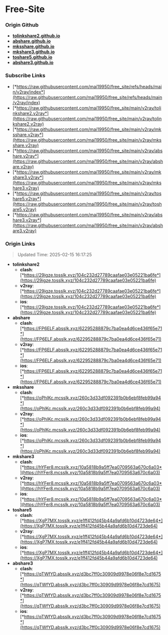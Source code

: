 # Free-Site

### Origin Github

- [**tolinkshare2.github.io**](https://github.com/tolinkshare2/tolinkshare2.github.io)
- [**abshare.github.io**](https://github.com/abshare/abshare.github.io)
- [**mksshare.github.io**](https://github.com/mksshare/mksshare.github.io)
- [**mkshare3.github.io**](https://github.com/mkshare3/mkshare3.github.io)
- [**toshare5.github.io**](https://github.com/toshare5/toshare5.github.io)
- [**abshare3.github.io**](https://github.com/abshare3/abshare3.github.io)

### Subscribe Links

- [*https://raw.githubusercontent.com/mai19950/free_site/refs/heads/main/v2ray/index*](https://raw.githubusercontent.com/mai19950/free_site/refs/heads/main/v2ray/index)
- [*https://raw.githubusercontent.com/mai19950/free_site/main/v2ray/tolinkshare2.v2ray*](https://raw.githubusercontent.com/mai19950/free_site/main/v2ray/tolinkshare2.v2ray)
- [*https://raw.githubusercontent.com/mai19950/free_site/main/v2ray/mksshare.v2ray*](https://raw.githubusercontent.com/mai19950/free_site/main/v2ray/mksshare.v2ray)
- [*https://raw.githubusercontent.com/mai19950/free_site/main/v2ray/abshare.v2ray*](https://raw.githubusercontent.com/mai19950/free_site/main/v2ray/abshare.v2ray)
- [*https://raw.githubusercontent.com/mai19950/free_site/main/v2ray/mkshare3.v2ray*](https://raw.githubusercontent.com/mai19950/free_site/main/v2ray/mkshare3.v2ray)
- [*https://raw.githubusercontent.com/mai19950/free_site/main/v2ray/toshare5.v2ray*](https://raw.githubusercontent.com/mai19950/free_site/main/v2ray/toshare5.v2ray)
- [*https://raw.githubusercontent.com/mai19950/free_site/main/v2ray/abshare3.v2ray*](https://raw.githubusercontent.com/mai19950/free_site/main/v2ray/abshare3.v2ray)

### Origin Links

> Updated Time: 2025-02-15 16:17:25

- **tolinkshare2**
  - **clash**: [*https://29igze.tosslk.xyz/104c232d27789caafae03e05221ba6fe*](https://29igze.tosslk.xyz/104c232d27789caafae03e05221ba6fe)
  - **v2ray**: [*https://29igze.tosslk.xyz/104c232d27789caafae03e05221ba6fe*](https://29igze.tosslk.xyz/104c232d27789caafae03e05221ba6fe)
  - **ios**: [*https://29igze.tosslk.xyz/104c232d27789caafae03e05221ba6fe*](https://29igze.tosslk.xyz/104c232d27789caafae03e05221ba6fe)
- **abshare**
  - **clash**: [*https://FP6ELF.absslk.xyz/62295288879c7ba0ea4d6ce436f65e71*](https://FP6ELF.absslk.xyz/62295288879c7ba0ea4d6ce436f65e71)
  - **v2ray**: [*https://FP6ELF.absslk.xyz/62295288879c7ba0ea4d6ce436f65e71*](https://FP6ELF.absslk.xyz/62295288879c7ba0ea4d6ce436f65e71)
  - **ios**: [*https://FP6ELF.absslk.xyz/62295288879c7ba0ea4d6ce436f65e71*](https://FP6ELF.absslk.xyz/62295288879c7ba0ea4d6ce436f65e71)
- **mksshare**
  - **clash**: [*https://oPhlKc.mcsslk.xyz/260c3d33df092391b0b6ebf8feb99a94*](https://oPhlKc.mcsslk.xyz/260c3d33df092391b0b6ebf8feb99a94)
  - **v2ray**: [*https://oPhlKc.mcsslk.xyz/260c3d33df092391b0b6ebf8feb99a94*](https://oPhlKc.mcsslk.xyz/260c3d33df092391b0b6ebf8feb99a94)
  - **ios**: [*https://oPhlKc.mcsslk.xyz/260c3d33df092391b0b6ebf8feb99a94*](https://oPhlKc.mcsslk.xyz/260c3d33df092391b0b6ebf8feb99a94)
- **mkshare3**
  - **clash**: [*https://hYFer8.mcsslk.xyz/10a5818b9a5ff7ea0709563a670c6a03*](https://hYFer8.mcsslk.xyz/10a5818b9a5ff7ea0709563a670c6a03)
  - **v2ray**: [*https://hYFer8.mcsslk.xyz/10a5818b9a5ff7ea0709563a670c6a03*](https://hYFer8.mcsslk.xyz/10a5818b9a5ff7ea0709563a670c6a03)
  - **ios**: [*https://hYFer8.mcsslk.xyz/10a5818b9a5ff7ea0709563a670c6a03*](https://hYFer8.mcsslk.xyz/10a5818b9a5ff7ea0709563a670c6a03)
- **toshare5**
  - **clash**: [*https://XgP7MX.tosslk.xyz/e1ff412fd45b44a9afd6b10d4723de64*](https://XgP7MX.tosslk.xyz/e1ff412fd45b44a9afd6b10d4723de64)
  - **v2ray**: [*https://XgP7MX.tosslk.xyz/e1ff412fd45b44a9afd6b10d4723de64*](https://XgP7MX.tosslk.xyz/e1ff412fd45b44a9afd6b10d4723de64)
  - **ios**: [*https://XgP7MX.tosslk.xyz/e1ff412fd45b44a9afd6b10d4723de64*](https://XgP7MX.tosslk.xyz/e1ff412fd45b44a9afd6b10d4723de64)
- **abshare3**
  - **clash**: [*https://qTWfYD.absslk.xyz/d3bc7ff0c30909d9978e06f8e7cd1675*](https://qTWfYD.absslk.xyz/d3bc7ff0c30909d9978e06f8e7cd1675)
  - **v2ray**: [*https://qTWfYD.absslk.xyz/d3bc7ff0c30909d9978e06f8e7cd1675*](https://qTWfYD.absslk.xyz/d3bc7ff0c30909d9978e06f8e7cd1675)
  - **ios**: [*https://qTWfYD.absslk.xyz/d3bc7ff0c30909d9978e06f8e7cd1675*](https://qTWfYD.absslk.xyz/d3bc7ff0c30909d9978e06f8e7cd1675)
